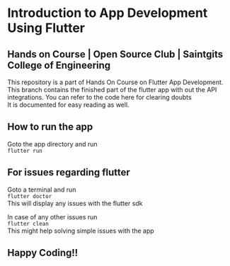 # Introduction to App Development Using Flutter  
## Hands on Course | Open Source Club | Saintgits College of Engineering  
This repository is a part of Hands On Course on Flutter App Development.  
This branch contains the finished part of the flutter app with out the API integrations. 
You can refer to the code here for clearing doubts  
It is documented for easy reading as well.  
  
## How to run the app  
Goto the app directory and run  
`flutter run`  
  
## For issues regarding flutter  
Goto a terminal and run  
`flutter doctor`  
This will display any issues with the flutter sdk  
  
In case of any other issues run  
`flutter clean`  
This might help solving simple issues with the app  
  
## Happy Coding!!  

